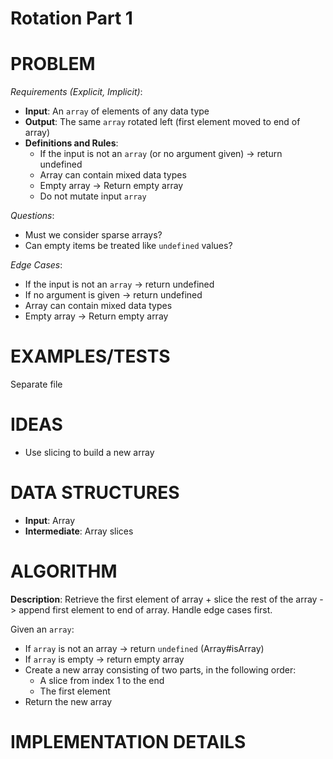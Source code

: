 # Rotation Part 1

# PROBLEM

_Requirements (Explicit, Implicit)_:

- **Input**: An `array` of elements of any data type
- **Output**: The same `array` rotated left (first element moved to end of array)
- **Definitions and Rules**:
  - If the input is not an `array` (or no argument given) -> return undefined
  - Array can contain mixed data types
  - Empty array -> Return empty array
  - Do not mutate input `array`

_Questions_:

- Must we consider sparse arrays?
- Can empty items be treated like `undefined` values?

_Edge Cases_:

- If the input is not an `array` -> return undefined
- If no argument is given -> return undefined
- Array can contain mixed data types
- Empty array -> Return empty array

# EXAMPLES/TESTS

Separate file

# IDEAS

- Use slicing to build a new array

# DATA STRUCTURES

- **Input**: Array
- **Intermediate**: Array slices

# ALGORITHM

**Description**: Retrieve the first element of array + slice the rest of the array -> append first element to end of array. Handle edge cases first.

Given an `array`:

- If `array` is not an array -> return `undefined` (Array#isArray)
- If `array` is empty -> return empty array
- Create a new array consisting of two parts, in the following order:
  - A slice from index 1 to the end
  - The first element
- Return the new array

# IMPLEMENTATION DETAILS

